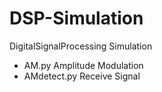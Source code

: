 # DSP-Simulation
DigitalSignalProcessing Simulation

+ AM.py Amplitude Modulation
+ AMdetect.py Receive Signal